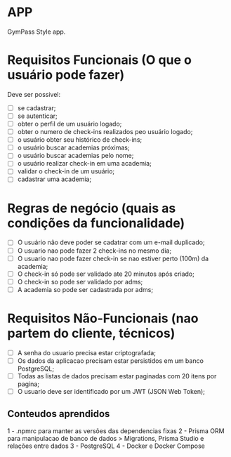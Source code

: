 # APP

GymPass Style app.

# Requisitos Funcionais (O que o usuário pode fazer)

Deve ser possivel:
- [ ] se cadastrar;
- [ ] se autenticar;
- [ ] obter o perfil de um usuário logado;
- [ ] obter o numero de check-ins realizados peo usuário logado;
- [ ] o usuário obter seu histórico de check-ins;
- [ ] o usuário buscar academias próximas;
- [ ] o usuário buscar academias pelo nome;
- [ ] o usuário realizar check-in em uma academia;
- [ ] validar o check-in de um usuário;
- [ ] cadastrar uma academia;

# Regras de negócio (quais as condições da funcionalidade)

- [ ] O usuário não deve poder se cadatrar com um e-mail duplicado;
- [ ] O usuario nao pode fazer 2 check-ins no mesmo dia;
- [ ] O usuario nao pode fazer check-in se nao estiver perto (100m) da academia;
- [ ] O check-in só pode ser validado ate 20 minutos após criado;
- [ ] O check-in so pode ser validado por adms;
- [ ] A academia so pode ser cadastrada por adms;

# Requisitos Não-Funcionais (nao partem do cliente, técnicos)

- [ ] A senha do usuario precisa estar criptografada;
- [ ] Os dados da aplicacao precisam estar persistidos em um banco PostgreSQL;
- [ ] Todas as listas de dados precisam estar paginadas com 20 itens por pagina;
- [ ] O usuario deve ser identificado por um JWT (JSON Web Token);

## Conteudos aprendidos
1 - .npmrc para manter as versões das dependencias fixas
2 - Prisma ORM para manipulacao de banco de dados
    > Migrations, Prisma Studio e relações entre dados
3 - PostgreSQL
4 - Docker e Docker Compose